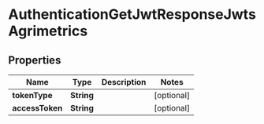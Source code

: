 

# AuthenticationGetJwtResponseJwtsAgrimetrics


## Properties

| Name | Type | Description | Notes |
|------------ | ------------- | ------------- | -------------|
|**tokenType** | **String** |  |  [optional] |
|**accessToken** | **String** |  |  [optional] |



